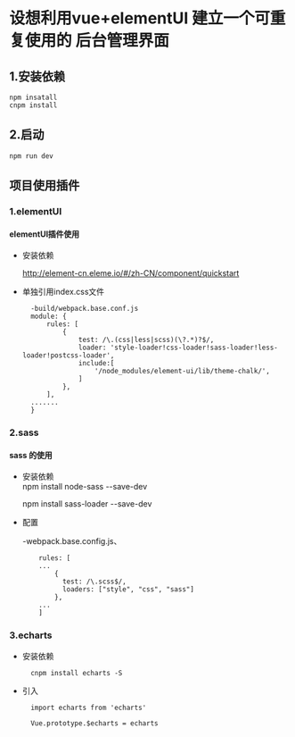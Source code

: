 # 设想利用vue+elementUI 建立一个可重复使用的 后台管理界面
## 1.安装依赖
    npm insatall
    cnpm install
## 2.启动
    npm run dev     
## 项目使用插件

### 1.elementUI

#### elementUI插件使用
* 安装依赖

    http://element-cn.eleme.io/#/zh-CN/component/quickstart
* 单独引用index.css文件

        -build/webpack.base.conf.js
        module: {
            rules: [
                {
                    test: /\.(css|less|scss)(\?.*)?$/,
                    loader: 'style-loader!css-loader!sass-loader!less-loader!postcss-loader',
                    include:[
                        '/node_modules/element-ui/lib/theme-chalk/',
                    ]
                },
            ],
        .......
        }
### 2.sass
####  sass 的使用
* 安装依赖   
    npm install node-sass --save-dev
    
    npm install sass-loader --save-dev
* 配置

    -webpack.base.config.js、
    
          rules: [
          ...
              {
                test: /\.scss$/,
                loaders: ["style", "css", "sass"]
              },
          ...
          ]
### 3.echarts
* 安装依赖
     
        cnpm install echarts -S        
* 引入
        
        import echarts from 'echarts'
        
        Vue.prototype.$echarts = echarts 
          
    
    